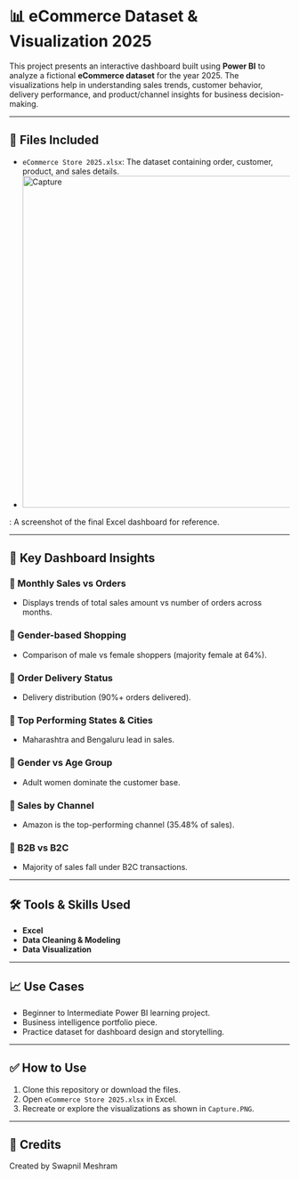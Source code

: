 # 📊 eCommerce Dataset & Visualization 2025

This project presents an interactive dashboard built using **Power BI** to analyze a fictional **eCommerce dataset** for the year 2025. The visualizations help in understanding sales trends, customer behavior, delivery performance, and product/channel insights for business decision-making.

---

## 📁 Files Included

- `eCommerce Store 2025.xlsx`: The dataset containing order, customer, product, and sales details.
- <img width="1156" height="596" alt="Capture" src="https://github.com/user-attachments/assets/5f558dc5-1b80-4d77-b2f7-3f854adc5b8a" />
: A screenshot of the final Excel dashboard for reference.

---

## 📌 Key Dashboard Insights

### 🔸 Monthly Sales vs Orders
- Displays trends of total sales amount vs number of orders across months.

### 🔸 Gender-based Shopping
- Comparison of male vs female shoppers (majority female at 64%).

### 🔸 Order Delivery Status
- Delivery distribution (90%+ orders delivered).

### 🔸 Top Performing States & Cities
- Maharashtra and Bengaluru lead in sales.

### 🔸 Gender vs Age Group
- Adult women dominate the customer base.

### 🔸 Sales by Channel
- Amazon is the top-performing channel (35.48% of sales).

### 🔸 B2B vs B2C
- Majority of sales fall under B2C transactions.

---

## 🛠 Tools & Skills Used

- **Excel**
- **Data Cleaning & Modeling**
- **Data Visualization**

---

## 📈 Use Cases

- Beginner to Intermediate Power BI learning project.
- Business intelligence portfolio piece.
- Practice dataset for dashboard design and storytelling.

---

## ✅ How to Use

1. Clone this repository or download the files.
2. Open `eCommerce Store 2025.xlsx` in Excel.
3. Recreate or explore the visualizations as shown in `Capture.PNG`.

---

## 🙌 Credits

Created by Swapnil Meshram  

